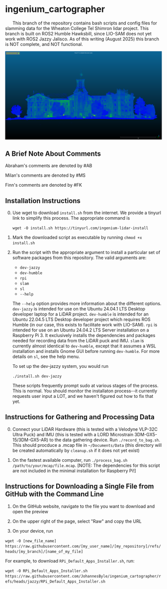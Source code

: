 # ingenium_cartographer

&nbsp; &nbsp; &nbsp; This branch of the repository contains bash scripts and config files for slamming data for the Wheaton College Tel Shimron lidar project. This branch is built on ROS2 Humble Hawksbill, since LIO-SAM does not yet work with ROS2 Jazzy Jalisco. As of this writing (August 2025) this branch is NOT complete, and NOT functional.


![Screenshot](blanchard.png)

## A Brief Note About Comments

Abraham's comments are denoted by #AB

Milan's comments are denoted by #MS

Finn's comments are denoted by #FK

## Installation Instructions

0. Use wget to download `install.sh` from the internet. We provide a tinyurl link to simplify this process. The appropriate command is

    `wget -O install.sh https://tinyurl.com/ingenium-lidar-install`

1. Mark the downloaded script as executable by running `chmod +x install.sh`

2. Run the script with the appropriate argument to install a particular set of software packages from this repository. The valid arguments are: 

    - `dev-jazzy`
    - `dev-humble`
    - `rpi`
    - `slam` 
    - `sl`
    - `--help`

    The `--help` option provides more information about the different options. `dev-jazzy` is intended for use on the Ubuntu 24.04.1 LTS Desktop developer laptop for a LiDAR project. `dev-humble` is intended for an Ubuntu 22.04.5 LTS Desktop developer project which requires ROS Humble (in our case, this exists to facilitate work with LIO-SAM). `rpi` is intended for use on an Ubuntu 24.04.2 LTS Server installation on a Raspberry Pi 3. It exclusively installs the dependencies and packages needed for recording data from the LiDAR puck and IMU. `slam` is currently almost identical to `dev-humble`, except that it assumes a WSL installation and installs Gnome GUI before running `dev-humble`. For more details on `sl`, see the help menu.

    To set up the dev-jazzy system, you would run

    `./install.sh dev-jazzy`
    
    These scripts frequently prompt sudo at various stages of the process. This is normal. You should monitor the installaton process--it currently requests user input a LOT, and we haven't figured out how to fix that yet.

## Instructions for Gathering and Processing Data

0. Connect your LiDAR Hardware (this is tested with a Velodyne VLP-32C Ultra Puck) and IMU (this is tested with a LORD Microstrain 3DM-GX5-15/3DM-GX5-AR) to the data gathering device. Run `./record_to_bag.sh`. This should procduce a .mcap file in `~/Documents/Data` (this directory will be created automatically by `cleanup.sh` if it does not yet exist)

1. On the fastest available computer, run `./process_bag.sh /path/to/your/mcap/file.mcap`. [NOTE: The dependencies for this script are not included in the minimal installation for Raspberry Pi!]



## Instructions for Downloading a Single File from GitHub with the Command Line

1. On the GitHub website, navigate to the file you want to download and open the preview

2. On the upper right of the page, select "Raw" and copy the URL

3. On your device, run

`wget -O [new_file_name] https://raw.githubusercontent.com/[my_user_name]/[my_repository]/refs/heads/[my_branch]/[name_of_my_file]`

For example, to download `RPi_Default_Apps_Installer.sh`, run:

`wget -O RPi_Default_Apps_Installer.sh https://raw.githubusercontent.com/JohannesByle/ingenium_cartographer/refs/heads/jazzy/RPi_Default_Apps_Installer.sh`
